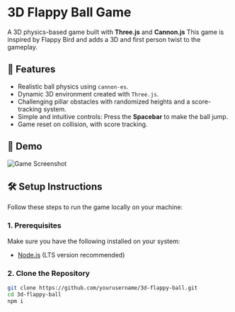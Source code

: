 # 3D Flappy Ball Game

A 3D physics-based game built with **Three.js** and **Cannon.js** This game is inspired by Flappy Bird and adds a 3D and first person twist to the gameplay.

## 🚀 Features
- Realistic ball physics using `cannon-es`.
- Dynamic 3D environment created with `Three.js`.
- Challenging pillar obstacles with randomized heights and a score-tracking system.
- Simple and intuitive controls: Press the **Spacebar** to make the ball jump.
- Game reset on collision, with score tracking.

## 📸 Demo
![Game Screenshot](https://imgur.com/dmGbtdc)

## 🛠️ Setup Instructions

Follow these steps to run the game locally on your machine:

### 1. Prerequisites
Make sure you have the following installed on your system:
- [Node.js](https://nodejs.org/) (LTS version recommended)

### 2. Clone the Repository
```bash
git clone https://github.com/yourusername/3d-flappy-ball.git
cd 3d-flappy-ball
npm i
